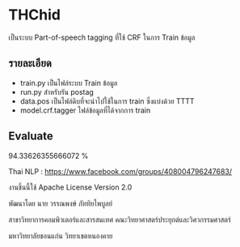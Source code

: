 # THChid

เป็นระบบ Part-of-speech tagging ที่ใช้ CRF ในการ Train ข้อมูล

## รายละเอียด

- train.py เป็นไฟล์ระบบ Train ข้อมูล
- run.py สำหรับรัน postag
- data.pos เป็นไฟล์ดิบที่จะนำไปใช้ในการ train ซึ่งแบ่งด้วย TTTT
- model.crf.tagger ไฟล์ข้อมูลที่ได้จากการ train

## Evaluate

94.33626355666072 %



Thai NLP : https://www.facebook.com/groups/408004796247683/



งานชิ้นนี้ใช้ Apache License Version 2.0



พัฒนาโดย นาย วรรณพงษ์  ภัททิยไพบูลย์

สาขาวิทยาการคอมพิวเตอร์และสารสนเทศ คณะวิทยาศาสตร์ประยุกต์และวิศวกรรมศาสตร์

มหาวิทยาลัยขอนแก่น วิทยาเขตหนองคาย